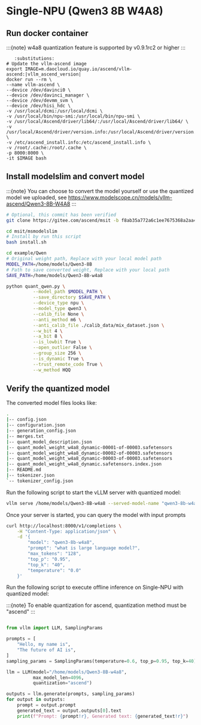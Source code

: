 # Single-NPU (Qwen3 8B W4A8)

## Run docker container
:::{note}
w4a8 quantization feature is supported by v0.9.1rc2 or higher
:::

```{code-block} bash
   :substitutions:
# Update the vllm-ascend image
export IMAGE=m.daocloud.io/quay.io/ascend/vllm-ascend:|vllm_ascend_version|
docker run --rm \
--name vllm-ascend \
--device /dev/davinci0 \
--device /dev/davinci_manager \
--device /dev/devmm_svm \
--device /dev/hisi_hdc \
-v /usr/local/dcmi:/usr/local/dcmi \
-v /usr/local/bin/npu-smi:/usr/local/bin/npu-smi \
-v /usr/local/Ascend/driver/lib64/:/usr/local/Ascend/driver/lib64/ \
-v /usr/local/Ascend/driver/version.info:/usr/local/Ascend/driver/version.info \
-v /etc/ascend_install.info:/etc/ascend_install.info \
-v /root/.cache:/root/.cache \
-p 8000:8000 \
-it $IMAGE bash
```

## Install modelslim and convert model
:::{note}
You can choose to convert the model yourself or use the quantized model we uploaded,
see https://www.modelscope.cn/models/vllm-ascend/Qwen3-8B-W4A8
:::

```bash
# Optional, this commit has been verified
git clone https://gitee.com/ascend/msit -b f8ab35a772a6c1ee7675368a2aa4bafba3bedd1a

cd msit/msmodelslim
# Install by run this script
bash install.sh

cd example/Qwen
# Original weight path, Replace with your local model path
MODEL_PATH=/home/models/Qwen3-8B
# Path to save converted weight, Replace with your local path
SAVE_PATH=/home/models/Qwen3-8B-w4a8

python quant_qwen.py \
          --model_path $MODEL_PATH \
          --save_directory $SAVE_PATH \
          --device_type npu \
          --model_type qwen3 \
          --calib_file None \
          --anti_method m6 \
          --anti_calib_file ./calib_data/mix_dataset.json \
          --w_bit 4 \
          --a_bit 8 \
          --is_lowbit True \
          --open_outlier False \
          --group_size 256 \
          --is_dynamic True \
          --trust_remote_code True \
          --w_method HQQ
```

## Verify the quantized model
The converted model files looks like:

```bash
.
|-- config.json
|-- configuration.json
|-- generation_config.json
|-- merges.txt
|-- quant_model_description.json
|-- quant_model_weight_w4a8_dynamic-00001-of-00003.safetensors
|-- quant_model_weight_w4a8_dynamic-00002-of-00003.safetensors
|-- quant_model_weight_w4a8_dynamic-00003-of-00003.safetensors
|-- quant_model_weight_w4a8_dynamic.safetensors.index.json
|-- README.md
|-- tokenizer.json
`-- tokenizer_config.json
```

Run the following script to start the vLLM server with quantized model:

```bash
vllm serve /home/models/Qwen3-8B-w4a8 --served-model-name "qwen3-8b-w4a8" --max-model-len 4096 --quantization ascend
```

Once your server is started, you can query the model with input prompts

```bash
curl http://localhost:8000/v1/completions \
    -H "Content-Type: application/json" \
    -d '{
        "model": "qwen3-8b-w4a8",
        "prompt": "what is large language model?",
        "max_tokens": "128",
        "top_p": "0.95",
        "top_k": "40",
        "temperature": "0.0"
    }'
```

Run the following script to execute offline inference on Single-NPU with quantized model:

:::{note}
To enable quantization for ascend, quantization method must be "ascend"
:::

```python

from vllm import LLM, SamplingParams

prompts = [
    "Hello, my name is",
    "The future of AI is",
]
sampling_params = SamplingParams(temperature=0.6, top_p=0.95, top_k=40)

llm = LLM(model="/home/models/Qwen3-8B-w4a8",
          max_model_len=4096,
          quantization="ascend")

outputs = llm.generate(prompts, sampling_params)
for output in outputs:
    prompt = output.prompt
    generated_text = output.outputs[0].text
    print(f"Prompt: {prompt!r}, Generated text: {generated_text!r}")
```
